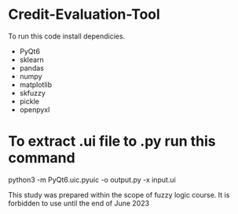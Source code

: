 # Credit-Evaluation-Tool

To run this code install dependicies.
- PyQt6
- sklearn
- pandas
- numpy
- matplotlib
- skfuzzy
- pickle
- openpyxl

# To extract .ui file to .py run this command
python3 -m PyQt6.uic.pyuic -o output.py -x input.ui

This study was prepared within the scope of fuzzy logic course. It is forbidden to use until the end of June 2023
